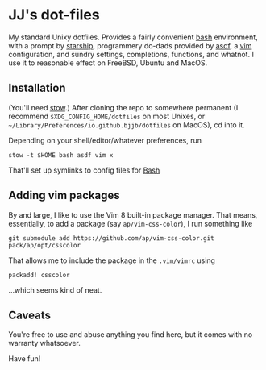 JJ's dot-files
==============

My standard Unixy dotfiles. Provides a fairly convenient [bash][] environment,
with a prompt by [starship][], programmery do-dads provided by [asdf][], a
[vim][] configuration, and sundry settings, completions, functions, and
whatnot. I use it to reasonable effect on FreeBSD, Ubuntu and MacOS.

Installation
------------

(You'll need [stow][].) After cloning the repo to somewhere permanent (I
recommend `$XDG_CONFIG_HOME/dotfiles` on most Unixes, or
`~/Library/Preferences/io.github.bjjb/dotfiles` on MacOS), cd into it.

Depending on your shell/editor/whatever preferences, run

    stow -t $HOME bash asdf vim x

That'll set up symlinks to config files for [Bash]

Adding vim packages
-------------------

By and large, I like to use the Vim 8 built-in package manager. That means,
essentially, to add a package (say `ap/vim-css-color`), I run something like

    git submodule add https://github.com/ap/vim-css-color.git pack/ap/opt/csscolor

That allows me to include the package in the `.vim/vimrc` using

```viml
packadd! csscolor
```

...which seems kind of neat.

Caveats
-------

You're free to use and abuse anything you find here, but it comes with no
warranty whatsoever.

Have fun!

[bash]: https://www.gnu.org/software/bash/
[stow]: https://www.gnu.org/software/stow/
[vim]: https://vim.org
[asdf]: https://asdf-vm.com
[starship]: https://starship.rs
